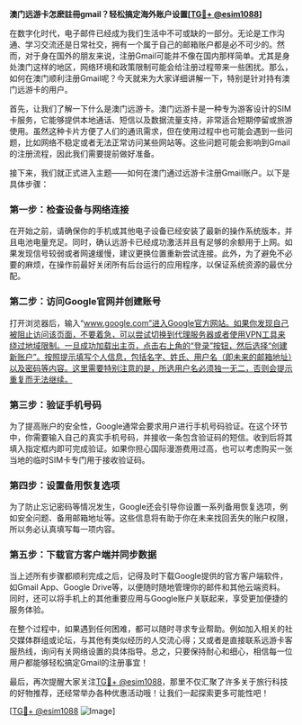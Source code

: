 **澳门远游卡怎麽註冊gmail？轻松搞定海外账户设置[[TG💪+ @esim1088](https://t.me/s/esim1088)]**

在数字化时代，电子邮件已经成为我们生活中不可或缺的一部分。无论是工作沟通、学习交流还是日常社交，拥有一个属于自己的邮箱账户都是必不可少的。然而，对于身在国外的朋友来说，注册Gmail可能并不像在国内那样简单。尤其是身处澳门这样的地区，网络环境和政策限制可能会给注册过程带来一些困扰。那么，如何在澳门顺利注册Gmail呢？今天就来为大家详细讲解一下，特别是针对持有澳门远游卡的用户。

首先，让我们了解一下什么是澳门远游卡。澳门远游卡是一种专为游客设计的SIM卡服务，它能够提供本地通话、短信以及数据流量支持，非常适合短期停留或旅游使用。虽然这种卡片方便了人们的通讯需求，但在使用过程中也可能会遇到一些问题，比如网络不稳定或者无法正常访问某些网站等。这些问题可能会影响到Gmail的注册流程，因此我们需要提前做好准备。

接下来，我们就正式进入主题——如何在澳门通过远游卡注册Gmail账户。以下是具体步骤：

### 第一步：检查设备与网络连接

在开始之前，请确保你的手机或其他电子设备已经安装了最新的操作系统版本，并且电池电量充足。同时，确认远游卡已经成功激活并且有足够的余额用于上网。如果发现信号较弱或者网速缓慢，建议更换位置重新尝试连接。此外，为了避免不必要的麻烦，在操作前最好关闭所有后台运行的应用程序，以保证系统资源的最优分配。

### 第二步：访问Google官网并创建账号

打开浏览器后，输入“www.google.com”进入Google官方网站。如果你发现自己被阻止访问该页面，不要着急，可以尝试切换到代理服务器或者使用VPN工具来绕过地域限制。一旦成功加载出主页，点击右上角的“登录”按钮，然后选择“创建新账户”。按照提示填写个人信息，包括名字、姓氏、用户名（即未来的邮箱地址）以及密码等内容。这里需要特别注意的是，所选用户名必须独一无二，否则会提示重复而无法继续。

### 第三步：验证手机号码

为了提高账户的安全性，Google通常会要求用户进行手机号码验证。在这个环节中，你需要输入自己的真实手机号码，并接收一条包含验证码的短信。收到后将其填入指定框内即可完成验证。如果你担心国际漫游费用过高，也可以考虑购买一张当地的临时SIM卡专门用于接收验证码。

### 第四步：设置备用恢复选项

为了防止忘记密码等情况发生，Google还会引导你设置一系列备用恢复选项，例如安全问题、备用邮箱地址等。这些信息将有助于你在未来找回丢失的账户权限，所以务必认真填写每一项内容。

### 第五步：下载官方客户端并同步数据

当上述所有步骤都顺利完成之后，记得及时下载Google提供的官方客户端软件，如Gmail App、Google Drive等，以便随时随地管理你的邮件和其他云端资料。同时，还可以将手机上的其他重要应用与Google账户关联起来，享受更加便捷的服务体验。

在整个过程中，如果遇到任何困难，都可以随时寻求专业帮助。例如加入相关的社交媒体群组或论坛，与其他有类似经历的人交流心得；又或者是直接联系远游卡客服热线，询问有关网络设置的具体指导。总之，只要保持耐心和细心，相信每一位用户都能够轻松搞定Gmail的注册事宜！

最后，再次提醒大家关注[TG💪+ @esim1088](https://t.me/s/esim1088)，那里不仅汇聚了许多关于旅行科技的好物推荐，还经常举办各种优惠活动哦！让我们一起探索更多可能性吧！

[[TG💪+ @esim1088](https://t.me/s/esim1088) ![Image](https://i.postimg.cc/4NQfJmqS/Snipaste-2025-05-13-00-14-12.png)]